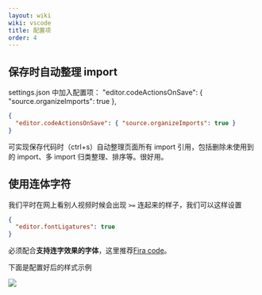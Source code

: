 ```yaml
---
layout: wiki
wiki: vscode
title: 配置项
order: 4
---
```


## 保存时自动整理 import

settings.json 中加入配置项： "editor.codeActionsOnSave": { "source.organizeImports": true },

```json settings.json
{
  "editor.codeActionsOnSave": { "source.organizeImports": true }
}
```

可实现保存代码时（ctrl+s）自动整理页面所有 import 引用，包括删除未使用到的 import、多 import 归类整理、排序等。很好用。

## 使用连体字符

我们平时在网上看别人视频时候会出现 `>=` 连起来的样子，我们可以这样设置

```json settings.json
{
  "editor.fontLigatures": true
}
```

必须配合**支持连字效果的字体**，这里推荐[Fira code](https://github.com/tonsky/FiraCode)。

下面是配置好后的样式示例

![](/assets/posts/ligature_variants.png)
